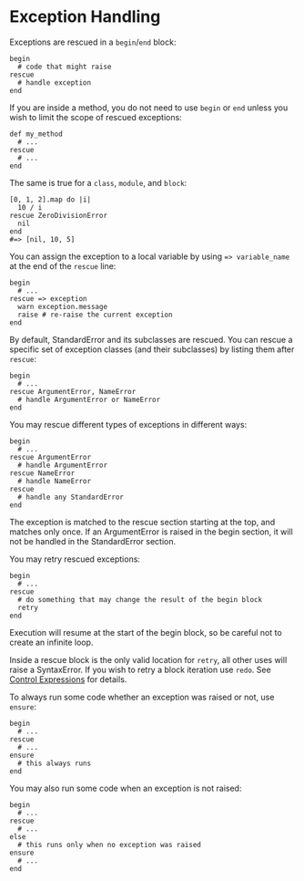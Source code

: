 # Exception Handling

Exceptions are rescued in a `begin`/`end` block:

    begin
      # code that might raise
    rescue
      # handle exception
    end

If you are inside a method, you do not need to use `begin` or `end` unless you
wish to limit the scope of rescued exceptions:

    def my_method
      # ...
    rescue
      # ...
    end

The same is true for a `class`, `module`, and `block`:

    [0, 1, 2].map do |i|
      10 / i
    rescue ZeroDivisionError
      nil
    end
    #=> [nil, 10, 5]

You can assign the exception to a local variable by using `=> variable_name`
at the end of the `rescue` line:

    begin
      # ...
    rescue => exception
      warn exception.message
      raise # re-raise the current exception
    end

By default, StandardError and its subclasses are rescued.  You can rescue a
specific set of exception classes (and their subclasses) by listing them after
`rescue`:

    begin
      # ...
    rescue ArgumentError, NameError
      # handle ArgumentError or NameError
    end

You may rescue different types of exceptions in different ways:

    begin
      # ...
    rescue ArgumentError
      # handle ArgumentError
    rescue NameError
      # handle NameError
    rescue
      # handle any StandardError
    end

The exception is matched to the rescue section starting at the top, and
matches only once.  If an ArgumentError is raised in the begin section, it
will not be handled in the StandardError section.

You may retry rescued exceptions:

    begin
      # ...
    rescue
      # do something that may change the result of the begin block
      retry
    end

Execution will resume at the start of the begin block, so be careful not to
create an infinite loop.

Inside a rescue block is the only valid location for `retry`, all other uses
will raise a SyntaxError.  If you wish to retry a block iteration use `redo`.
See [Control Expressions](rdoc-ref:syntax/control_expressions.rdoc) for
details.

To always run some code whether an exception was raised or not, use `ensure`:

    begin
      # ...
    rescue
      # ...
    ensure
      # this always runs
    end

You may also run some code when an exception is not raised:

    begin
      # ...
    rescue
      # ...
    else
      # this runs only when no exception was raised
    ensure
      # ...
    end